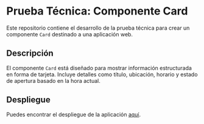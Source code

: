 # Prueba Técnica: Componente Card

Este repositorio contiene el desarrollo de la prueba técnica para crear un componente `Card` destinado a una aplicación web.

## Descripción

El componente `Card` está diseñado para mostrar información estructurada en forma de tarjeta. Incluye detalles como título, ubicación, horario y estado de apertura basado en la hora actual.

## Despliegue

Puedes encontrar el despliegue de la aplicación [aquí](https://andresbarrosodev.github.io/prueba-tecnica-react-1/).